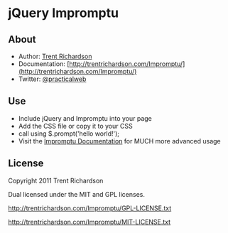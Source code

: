 jQuery Impromptu
================

About
-----
- Author: [Trent Richardson](http://trentrichardson.com)
- Documentation: [http://trentrichardson.com/Impromptu/](http://trentrichardson.com/Impromptu/)
- Twitter: [@practicalweb](http://twitter.com/practicalweb)

Use
---
- Include jQuery and Impromptu into your page
- Add the CSS file or copy it to your CSS
- call using $.prompt('hello world!');
- Visit the [Impromptu Documentation](http://trentrichardson.com/Impromptu/) for MUCH more advanced usage


License
-------
Copyright 2011 Trent Richardson

Dual licensed under the MIT and GPL licenses.

http://trentrichardson.com/Impromptu/GPL-LICENSE.txt

http://trentrichardson.com/Impromptu/MIT-LICENSE.txt
